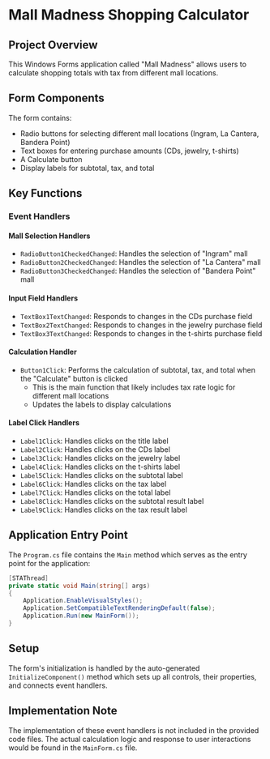 # Mall Madness Shopping Calculator

## Project Overview
This Windows Forms application called "Mall Madness" allows users to calculate shopping totals with tax from different mall locations.

## Form Components
The form contains:
- Radio buttons for selecting different mall locations (Ingram, La Cantera, Bandera Point)
- Text boxes for entering purchase amounts (CDs, jewelry, t-shirts)
- A Calculate button
- Display labels for subtotal, tax, and total

## Key Functions

### Event Handlers

#### Mall Selection Handlers
- `RadioButton1CheckedChanged`: Handles the selection of "Ingram" mall
- `RadioButton2CheckedChanged`: Handles the selection of "La Cantera" mall
- `RadioButton3CheckedChanged`: Handles the selection of "Bandera Point" mall

#### Input Field Handlers
- `TextBox1TextChanged`: Responds to changes in the CDs purchase field
- `TextBox2TextChanged`: Responds to changes in the jewelry purchase field
- `TextBox3TextChanged`: Responds to changes in the t-shirts purchase field

#### Calculation Handler
- `Button1Click`: Performs the calculation of subtotal, tax, and total when the "Calculate" button is clicked
  - This is the main function that likely includes tax rate logic for different mall locations
  - Updates the labels to display calculations

#### Label Click Handlers
- `Label1Click`: Handles clicks on the title label
- `Label2Click`: Handles clicks on the CDs label
- `Label3Click`: Handles clicks on the jewelry label
- `Label4Click`: Handles clicks on the t-shirts label
- `Label5Click`: Handles clicks on the subtotal label
- `Label6Click`: Handles clicks on the tax label
- `Label7Click`: Handles clicks on the total label
- `Label8Click`: Handles clicks on the subtotal result label
- `Label9Click`: Handles clicks on the tax result label

## Application Entry Point
The `Program.cs` file contains the `Main` method which serves as the entry point for the application:
```csharp
[STAThread]
private static void Main(string[] args)
{
    Application.EnableVisualStyles();
    Application.SetCompatibleTextRenderingDefault(false);
    Application.Run(new MainForm());
}
```

## Setup
The form's initialization is handled by the auto-generated `InitializeComponent()` method which sets up all controls, their properties, and connects event handlers.

## Implementation Note
The implementation of these event handlers is not included in the provided code files. The actual calculation logic and response to user interactions would be found in the `MainForm.cs` file.
